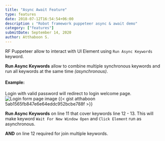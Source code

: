 ```yaml
---
title: "Async Await Feature"
type: features
date: 2018-07-12T16:54:54+06:00
description : "Robot framework puppeteer async & await demo"
category: ["features"]
submitDate: September 14, 2020
author: Atthaboon S.
---
```

RF Puppeteer allow to interact with UI Element using `Run Async Keywords` keyword.

**Run Async Keywords** allow to combine multiple synchronous keywords and run all keywords at the same time *(asynchronous)*.

#### Example: 
Login with valid password will redirect to login welcome page.
![Login form page image](/images/features/form-handler-feature/login-form-success.jpg)
{{< gist atthaboon 5ab1565fb847e6e64eddc952bcbe788f >}}

**Run Async Keywords** on line 11 that cover keywords line 12 - 13. This will make keyword `Wait For New Window Open` and `Click Element` run as asynchronous.

**AND** on line 12 required for join multiple keywords.
